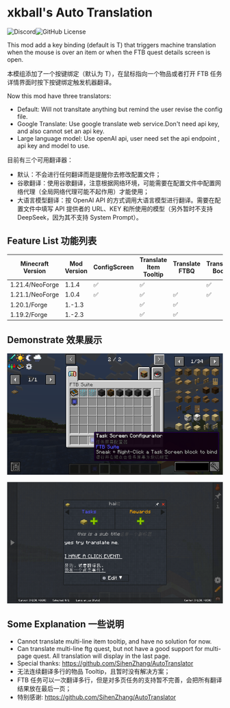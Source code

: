 # xkball's Auto Translation

![Discord](https://img.shields.io/discord/1370807259495534663?style=flat-square&logo=discord&label=xkball's%20mods&link=https%3A%2F%2Fdiscord.gg%2FS9DBXWHNsc)![GitHub License](https://img.shields.io/github/license/xkball/xkballsAutoTranslate?style=flat-square)

This mod add a key binding (default is T) that triggers machine  translation when the mouse is over an item or when the FTB quest details screen is open.

本模组添加了一个按键绑定（默认为 T），在鼠标指向一个物品或者打开 FTB 任务详情界面时按下按键绑定触发机器翻译。

Now this mod have three translators:

- Default:  Will not transltate anything but remind the user revise the config file.
- Google Translate: Use google translate web service.Don't need api key, and also cannot set an api key.
- Large language model: Use openAI api, user need set the api endpoint , api key and model to use.

目前有三个可用翻译器：

- 默认：不会进行任何翻译而是提醒你去修改配置文件；
- 谷歌翻译：使用谷歌翻译，注意根据网络环境，可能需要在配置文件中配置网络代理（全局网络代理可能不起作用）才能使用；
- 大语言模型翻译：按 OpenAI API 的方式调用大语言模型进行翻译。需要在配置文件中填写 API 提供者的 URL、KEY 和所使用的模型（另外暂时不支持 DeepSeek，因为其不支持 System Prompt）。

## Feature List 功能列表

| Minecraft Version | Mod Version | ConfigScreen | Translate Item Tooltip | Translate  FTBQ | Translate  Book |
| ----------------- | ----------- | ------------ | ---------------------- | --------------- | --------------- |
| 1.21.4/NeoForge   | 1.1.4       | ✅            | ✅                      |                 | ✅               |
| 1.21.1/NeoForge   | 1.0.4       | ✅            | ✅                      | ✅               | ✅               |
| 1.20.1/Forge      | 1.-1.3      |              | ✅                      | ✅               |                 |
| 1.19.2/Forge      | 1.-2.3      |              | ✅                      | ✅               |                 |


## Demonstrate  效果展示

![Translate Item Tooltip](https://github.com/xkball/xkballsAutoTranslate/blob/master/2025-02-28_19.24.23.png)

![Translate FTB Quest](https://github.com/xkball/xkballsAutoTranslate/blob/master/2025-02-28_19.25.29.png)

## Some Explanation 一些说明

- Cannot translate multi-line item tooltip, and have no solution for now.
- Can translate multi-line ftg quest, but not have a good support for multi-page quest. All translation will display in the last page.
- Special thanks: https://github.com/SihenZhang/AutoTranslator
- 无法连续翻译多行的物品 Tooltip，且暂时没有解决方案；
- FTB 任务可以一次翻译多行，但是对多页任务的支持暂不完善，会把所有翻译结果放在最后一页；
- 特别感谢: https://github.com/SihenZhang/AutoTranslator